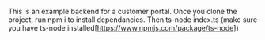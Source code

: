 This is an example backend for a customer portal.
Once you clone the project, run npm i to install dependancies. Then ts-node index.ts (make sure you have ts-node installed[https://www.npmjs.com/package/ts-node])
